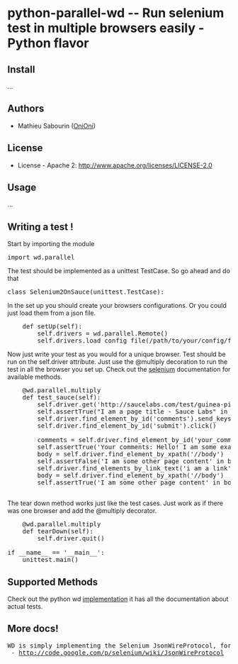 # python-parallel-wd -- Run selenium test in multiple browsers easily - Python flavor

## Install
...

## Authors

  - Mathieu Sabourin ([OniOni](http://github.com/OniOni))  

## License

  * License - Apache 2: http://www.apache.org/licenses/LICENSE-2.0

## Usage
...

## Writing a test !

Start by importing the module 

<pre>
import wd.parallel
</pre>

The test should be implemented as a unittest TestCase. So go ahead and do that 

<pre>
class Selenium2OnSauce(unittest.TestCase):
</pre>

In the set up you should create your browsers configurations. Or you could just load them from a json file.

<pre>
    def setUp(self):
        self.drivers = wd.parallel.Remote()
        self.drivers.load_config_file(/path/to/your/config/file.json)
</pre>

Now just write your test as you would for a unique browser. Test should be run on the self.driver attribute. Just use the @multiply decoration to run the test in all the browser you set up. Check out the <a href='http://code.google.com/p/selenium/wiki/PythonBindings'>selenium</a> documentation for available methods.

<pre>
    @wd.parallel.multiply
    def test_sauce(self):
        self.driver.get('http://saucelabs.com/test/guinea-pig')
        self.assertTrue("I am a page title - Sauce Labs" in self.driver.title);
        self.driver.find_element_by_id('comments').send_keys('Hello! I am some example comments. I should appear in the page after you submit the form')
        self.driver.find_element_by_id('submit').click()

        comments = self.driver.find_element_by_id('your_comments')
        self.assertTrue('Your comments: Hello! I am some example comments. I should appear in the page after you submit the form' in comments.text)
        body = self.driver.find_element_by_xpath('//body')
        self.assertFalse('I am some other page content' in body.text)
        self.driver.find_elements_by_link_text('i am a link')[0].click()
        body = self.driver.find_element_by_xpath('//body')
        self.assertTrue('I am some other page content' in body.text)

</pre>

The tear down method works just like the test cases. Just work as if there was one browser and add the @multiply decorator.

<pre>
    @wd.parallel.multiply
    def tearDown(self):
        self.driver.quit()

if __name__ == '__main__':
    unittest.main()
</pre>

## Supported Methods
Check out the python wd <a href='http://code.google.com/p/selenium/wiki/PythonBindings'>implementation</a> it has all the documentation about actual tests.

## More docs!
<pre>
WD is simply implementing the Selenium JsonWireProtocol, for more details see the official docs:
 - <a href="http://code.google.com/p/selenium/wiki/JsonWireProtocol">http://code.google.com/p/selenium/wiki/JsonWireProtocol</a>
</pre>

